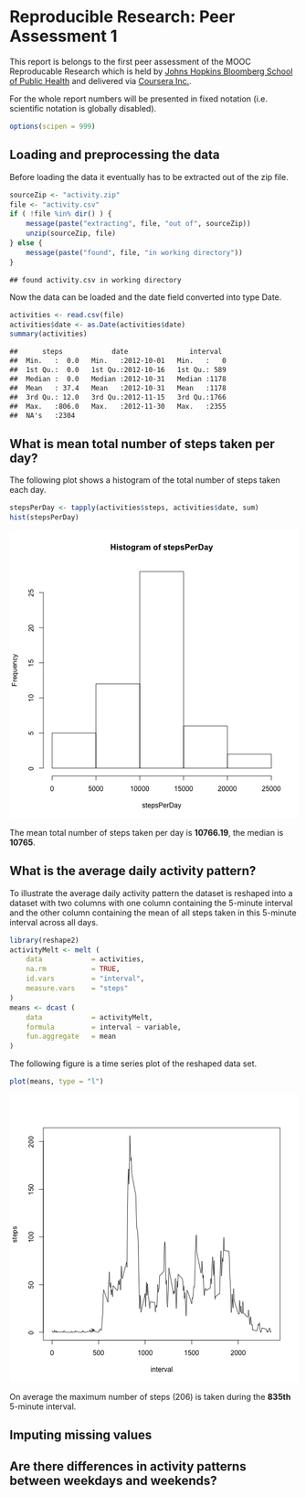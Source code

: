 # Reproducible Research: Peer Assessment 1


This report is belongs to the first peer assessment of the MOOC Reproducable
Research which is held by
[Johns Hopkins Bloomberg School of Public Health](http://www.jhsph.edu/)
and delivered via [Coursera Inc.](https://www.coursera.org/).

For the whole report numbers will be presented in fixed notation (i.e.
scientific notation is globally disabled).


```r
options(scipen = 999)
```


## Loading and preprocessing the data


Before loading the data it eventually has to be extracted out of the zip file.


```r
sourceZip <- "activity.zip"
file <- "activity.csv"
if ( !file %in% dir() ) {
    message(paste("extracting", file, "out of", sourceZip))
    unzip(sourceZip, file)
} else {
    message(paste("found", file, "in working directory"))
} 
```

```
## found activity.csv in working directory
```

Now the data can be loaded and the date field converted into type Date.


```r
activities <- read.csv(file)
activities$date <- as.Date(activities$date)
summary(activities)
```

```
##      steps            date               interval   
##  Min.   :  0.0   Min.   :2012-10-01   Min.   :   0  
##  1st Qu.:  0.0   1st Qu.:2012-10-16   1st Qu.: 589  
##  Median :  0.0   Median :2012-10-31   Median :1178  
##  Mean   : 37.4   Mean   :2012-10-31   Mean   :1178  
##  3rd Qu.: 12.0   3rd Qu.:2012-11-15   3rd Qu.:1766  
##  Max.   :806.0   Max.   :2012-11-30   Max.   :2355  
##  NA's   :2304
```


## What is mean total number of steps taken per day?


The following plot shows a histogram of the total number of steps taken each
day.


```r
stepsPerDay <- tapply(activities$steps, activities$date, sum)
hist(stepsPerDay)
```

![plot of chunk unnamed-chunk-3](figure/unnamed-chunk-3.png) 

The mean total number of steps taken per day is
**10766.19**, the median is
**10765**.


## What is the average daily activity pattern?


To illustrate the average daily activity pattern the dataset is reshaped into
a dataset with two columns with one column containing the 5-minute interval and
the other column containing the mean of all steps taken in this 5-minute
interval across all days.


```r
library(reshape2)
activityMelt <- melt (
    data            = activities,
    na.rm           = TRUE,
    id.vars         = "interval",
    measure.vars    = "steps"
)
means <- dcast (
    data            = activityMelt,
    formula         = interval ~ variable,
    fun.aggregate   = mean
)
```

The following figure is a time series plot of the reshaped data set.


```r
plot(means, type = "l")
```

![plot of chunk unnamed-chunk-5](figure/unnamed-chunk-5.png) 

On average the maximum number of steps (206) is taken
during the **835th** 5-minute interval.


## Imputing missing values



## Are there differences in activity patterns between weekdays and weekends?
